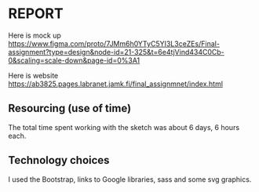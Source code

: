 # REPORT
Here is mock up
https://www.figma.com/proto/7JMm6h0YTyC5YI3L3ceZEs/Final-assignment?type=design&node-id=21-325&t=6e4tjVind434C0Cb-0&scaling=scale-down&page-id=0%3A1

Here is website 
https://ab3825.pages.labranet.jamk.fi/final_assignmnet/index.html

## Resourcing (use of time)
The total time spent working with the sketch was about 6 days, 6 hours each.

## Technology choices
I used the Bootstrap, links to Google libraries, sass and some svg graphics.





